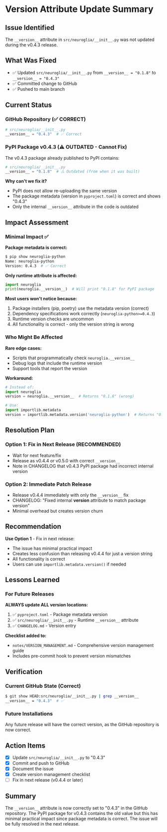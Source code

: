 # Version Attribute Update Summary

## Issue Identified

The `__version__` attribute in `src/neuroglia/__init__.py` was not updated during the v0.4.3 release.

## What Was Fixed

- ✅ Updated `src/neuroglia/__init__.py` from `__version__ = "0.1.8"` to `__version__ = "0.4.3"`
- ✅ Committed change to GitHub
- ✅ Pushed to main branch

## Current Status

### GitHub Repository (✅ CORRECT)

```python
# src/neuroglia/__init__.py
__version__ = "0.4.3"  # ✅ Correct
```

### PyPI Package v0.4.3 (⚠️ OUTDATED - Cannot Fix)

The v0.4.3 package already published to PyPI contains:

```python
# src/neuroglia/__init__.py
__version__ = "0.1.8"  # ⚠️ Outdated (from when it was built)
```

**Why can't we fix it?**

- PyPI does not allow re-uploading the same version
- The package metadata (version in `pyproject.toml`) is correct and shows "0.4.3"
- Only the internal `__version__` attribute in the code is outdated

## Impact Assessment

### Minimal Impact ✅

**Package metadata is correct:**

```bash
$ pip show neuroglia-python
Name: neuroglia-python
Version: 0.4.3  # ✅ Correct
```

**Only runtime attribute is affected:**

```python
import neuroglia
print(neuroglia.__version__)  # Will print "0.1.8" for PyPI package
```

**Most users won't notice because:**

1. Package installers (pip, poetry) use the metadata version (correct)
2. Dependency specifications work correctly (`neuroglia-python>=0.4.3`)
3. Runtime version checks are uncommon
4. All functionality is correct - only the version string is wrong

### Who Might Be Affected

**Rare edge cases:**

- Scripts that programmatically check `neuroglia.__version__`
- Debug logs that include the runtime version
- Support tools that report the version

**Workaround:**

```python
# Instead of:
import neuroglia
version = neuroglia.__version__  # Returns "0.1.8" (wrong)

# Use:
import importlib.metadata
version = importlib.metadata.version('neuroglia-python')  # Returns "0.4.3" (correct)
```

## Resolution Plan

### Option 1: Fix in Next Release (RECOMMENDED)

- Wait for next feature/fix
- Release as v0.4.4 or v0.5.0 with correct `__version__`
- Note in CHANGELOG that v0.4.3 PyPI package had incorrect internal version

### Option 2: Immediate Patch Release

- Release v0.4.4 immediately with only the `__version__` fix
- CHANGELOG: "Fixed internal **version** attribute to match package version"
- Minimal overhead but creates version churn

## Recommendation

**Use Option 1** - Fix in next release:

- The issue has minimal practical impact
- Creates less confusion than releasing v0.4.4 for just a version string
- All functionality is correct
- Users can use `importlib.metadata.version()` if needed

## Lessons Learned

### For Future Releases

**ALWAYS update ALL version locations:**

1. ✅ `pyproject.toml` - Package metadata version
2. ✅ `src/neuroglia/__init__.py` - Runtime `__version__` attribute
3. ✅ `CHANGELOG.md` - Version entry

**Checklist added to:**

- `notes/VERSION_MANAGEMENT.md` - Comprehensive version management guide
- Includes pre-commit hook to prevent version mismatches

## Verification

### Current GitHub State (Correct)

```bash
$ git show HEAD:src/neuroglia/__init__.py | grep __version__
__version__ = "0.4.3"  # ✅
```

### Future Installations

Any future release will have the correct version, as the GitHub repository is now correct.

## Action Items

- [x] Update `src/neuroglia/__init__.py` to "0.4.3"
- [x] Commit and push to GitHub
- [x] Document the issue
- [x] Create version management checklist
- [ ] Fix in next release (v0.4.4 or later)

## Summary

The `__version__` attribute is now correctly set to "0.4.3" in the GitHub repository. The PyPI package for v0.4.3 contains the old value but this has minimal practical impact since package metadata is correct. The issue will be fully resolved in the next release.
